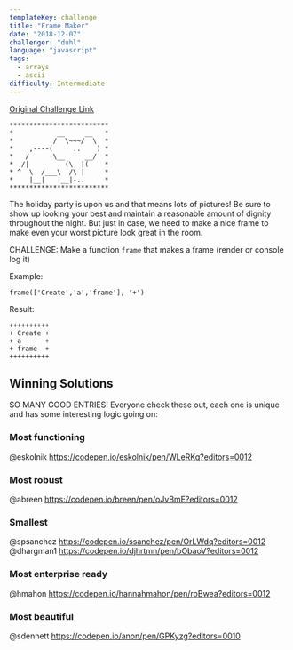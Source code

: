 ```yaml
---
templateKey: challenge
title: "Frame Maker"
date: "2018-12-07"
challenger: "duhl"
language: "javascript"
tags:
  - arrays
  - ascii
difficulty: Intermediate
---
```


<p>
	<a href="https://codepen.io/WayfairFrontend/pen/rQXvwJ" target="_blank">
  		Original Challenge Link
	</a>
</p>


```
*************************
*           __     __   *
*          /  \~~~/  \  *
*    ,----(     ..    ) *
*   /      \__     __/  *
*  /|         (\  |(    *
* ^  \  /___\  /\ |     *
*    |__|   |__|-..     *
*************************
```

The holiday party is upon us and that means lots of pictures! Be sure to show up looking your best and maintain a reasonable amount of dignity throughout the night. But just in case, we need to make a nice frame to make even your worst picture look great in the room.

CHALLENGE: Make a function `frame` that makes a frame (render or console log it)

Example:

`frame(['Create','a','frame'], '+')`

Result:

```
++++++++++
+ Create +
+ a      +
+ frame  +
++++++++++
```

## Winning Solutions

SO MANY GOOD ENTRIES! Everyone check these out, each one is unique and has some interesting logic going on:

### Most functioning
@eskolnik https://codepen.io/eskolnik/pen/WLeRKq?editors=0012

### Most robust
@abreen https://codepen.io/breen/pen/oJvBmE?editors=0012

### Smallest
@spsanchez https://codepen.io/ssanchez/pen/OrLWdq?editors=0012
@dhargman1 https://codepen.io/djhrtmn/pen/bObaoV?editors=0012

### Most enterprise ready
@hmahon https://codepen.io/hannahmahon/pen/roBwea?editors=0012

### Most beautiful
@sdennett https://codepen.io/anon/pen/GPKyzg?editors=0010

